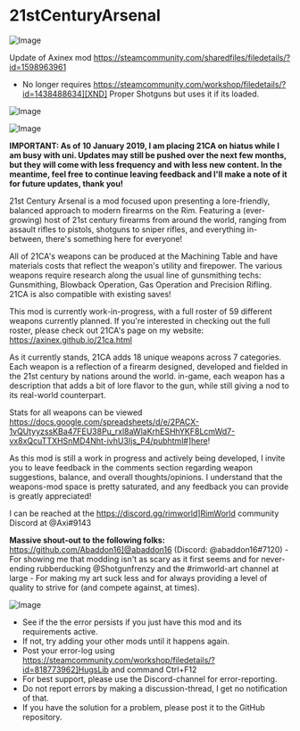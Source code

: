 # 21stCenturyArsenal

![Image](https://i.imgur.com/buuPQel.png)

Update of Axinex mod
https://steamcommunity.com/sharedfiles/filedetails/?id=1598963961

- No longer requires https://steamcommunity.com/workshop/filedetails/?id=1438488634][XND] Proper Shotguns but uses it if its loaded.

![Image](https://i.imgur.com/pufA0kM.png)

	
![Image](https://i.imgur.com/Z4GOv8H.png)

**IMPORTANT: As of 10 January 2019, I am placing 21CA on hiatus while I am busy with uni. Updates may still be pushed over the next few months, but they will come with less frequency and with less new content. In the meantime, feel free to continue leaving feedback and I'll make a note of it for future updates, thank you!**

21st Century Arsenal is a mod focused upon presenting a lore-friendly, balanced approach to modern firearms on the Rim. Featuring a (ever-growing) host of 21st century firearms from around the world, ranging from assault rifles to pistols, shotguns to sniper rifles, and everything in-between, there's something here for everyone!

All of 21CA's weapons can be produced at the Machining Table and have materials costs that reflect the weapon's utility and firepower. The various weapons require research along the usual line of gunsmithing techs: Gunsmithing, Blowback Operation, Gas Operation and Precision Rifling. 21CA is also compatible with existing saves!

This mod is currently work-in-progress, with a full roster of 59 different weapons currently planned. If you're interested in checking out the full roster, please check out 21CA's page on my website: https://axinex.github.io/21ca.html

As it currently stands, 21CA adds 18 unique weapons across 7 categories. Each weapon is a reflection of a firearm designed, developed and fielded in the 21st century by nations around the world. in-game, each weapon has a description that adds a bit of lore flavor to the gun, while still giving a nod to its real-world counterpart.

Stats for all weapons can be viewed https://docs.google.com/spreadsheets/d/e/2PACX-1vQUtyyzssKBa47FEU38Pu_rxl8aWlaKrhESHhYKF8LcmWd7-vx8xQcuTTXHSnMD4Nht-ivhU3Ijs_P4/pubhtml#]here!

As this mod is still a work in progress and actively being developed, I invite you to leave feedback in the comments section regarding weapon suggestions, balance, and overall thoughts/opinions. I understand that the weapons-mod space is pretty saturated, and any feedback you can provide is greatly appreciated!

I can be reached at the https://discord.gg/rimworld]RimWorld community Discord at @Axi#9143

**Massive shout-out to the following folks:**
https://github.com/Abaddon16]@abaddon16 (Discord: @abaddon16#7120) - For showing me that modding isn't as scary as it first seems and for never-ending rubberducking
@Shotgunfrenzy and the #rimworld-art channel at large - For making my art suck less and for always providing a level of quality to strive for (and compete against, at times).

![Image](https://i.imgur.com/PwoNOj4.png)



-  See if the the error persists if you just have this mod and its requirements active.
-  If not, try adding your other mods until it happens again.
-  Post your error-log using https://steamcommunity.com/workshop/filedetails/?id=818773962]HugsLib and command Ctrl+F12
-  For best support, please use the Discord-channel for error-reporting.
-  Do not report errors by making a discussion-thread, I get no notification of that.
-  If you have the solution for a problem, please post it to the GitHub repository.




